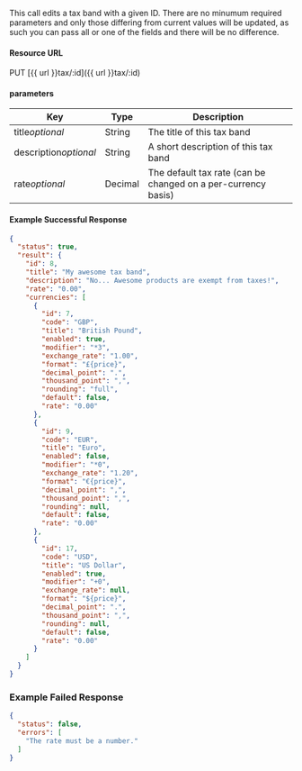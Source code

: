 <!--
@title Update single tax band
@author Moltin Ltd
@description Updates a tax band with the given ID
@order 11.1

@sidebar 1
@family Tax
@rate No
@auth Yes
@format JSON
@http PUT
@version beta
-->
This call edits a tax band with a given ID. There are no minumum required parameters and only those differing from current values will be updated, as such you can pass all or one of the fields and there will be no difference.


#### Resource URL
PUT [{{ url }}tax/:id]({{ url }}tax/:id)


#### parameters
Key | Type | Description
--- | ---- | -----------
title*optional* | String | The title of this tax band
description*optional* | String | A short description of this tax band
rate*optional* | Decimal | The default tax rate (can be changed on a per-currency basis)

<!--code-->
#### Example Successful Response
``` json
{
  "status": true,
  "result": {
    "id": 8,
    "title": "My awesome tax band",
    "description": "No... Awesome products are exempt from taxes!",
    "rate": "0.00",
    "currencies": [
      {
        "id": 7,
        "code": "GBP",
        "title": "British Pound",
        "enabled": true,
        "modifier": "*3",
        "exchange_rate": "1.00",
        "format": "£{price}",
        "decimal_point": ".",
        "thousand_point": ",",
        "rounding": "full",
        "default": false,
        "rate": "0.00"
      },
      {
        "id": 9,
        "code": "EUR",
        "title": "Euro",
        "enabled": false,
        "modifier": "*0",
        "exchange_rate": "1.20",
        "format": "€{price}",
        "decimal_point": ",",
        "thousand_point": ",",
        "rounding": null,
        "default": false,
        "rate": "0.00"
      },
      {
        "id": 17,
        "code": "USD",
        "title": "US Dollar",
        "enabled": true,
        "modifier": "+0",
        "exchange_rate": null,
        "format": "${price}",
        "decimal_point": ".",
        "thousand_point": ",",
        "rounding": null,
        "default": false,
        "rate": "0.00"
      }
    ]
  }
}
```


### Example Failed Response
``` json
{
  "status": false,
  "errors": [
    "The rate must be a number."
  ]
}
```
<!--/code-->